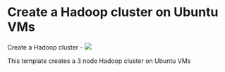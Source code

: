 # Create a Hadoop cluster on Ubuntu VMs

Create a Hadoop cluster - <a href="https://azuredeploy.net" target="_blank">
    <img src="http://azuredeploy.net/deploybutton.png"/>
</a>

This template creates a 3 node Hadoop cluster on Ubuntu VMs
